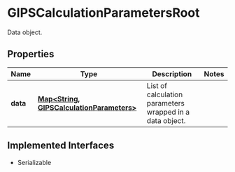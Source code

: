 

# GIPSCalculationParametersRoot

Data object.

## Properties

Name | Type | Description | Notes
------------ | ------------- | ------------- | -------------
**data** | [**Map&lt;String, GIPSCalculationParameters&gt;**](GIPSCalculationParameters.md) | List of calculation parameters wrapped in a data object. | 


## Implemented Interfaces

* Serializable


